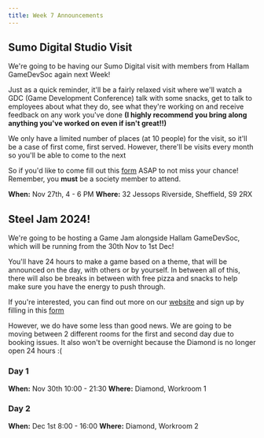```yaml
---
title: Week 7 Announcements 
---
```


## Sumo Digital Studio Visit
We're going to be having our Sumo Digital visit with members from Hallam GameDevSoc again next Week!

Just as a quick reminder, it'll be a fairly relaxed visit where we'll watch a GDC (Game Development Conference) talk with some snacks, get to talk to employees about what they do, see what they're working on and receive feedback on any work you've done **(I highly recommend you bring along anything you've worked on even if isn't great!!)**

We only have a limited number of places (at 10 people) for the visit, so it'll be a case of first come, first served. However, there'll be visits every month so you'll be able to come to the next

So if you'd like to come fill out this [form](https://forms.gle/4WTJ8majBNPabFJJ7) ASAP to not miss your chance! Remember, you **must** be a society member to attend.

**When:** Nov 27th,  4 - 6 PM
**Where:** 32 Jessops Riverside, Sheffield, S9 2RX

## Steel Jam 2024!
We're going to be hosting a Game Jam alongside Hallam GameDevSoc, which will be running from the 30th Nov to 1st Dec!

You'll have 24 hours to make a game based on a theme, that will be announced on the day, with others or by yourself. In between all of this, there will also be breaks in between with free pizza and snacks to help make sure you have the energy to push through.

If you're interested, you can find out more on our [website](https://bit.ly/SteelJam2024) and sign up by filling in this [form](https://forms.gle/RGVLEnAHnYxaf77s9)

However, we do have some less than good news. We are going to be moving between 2 different rooms for the first and second day due to booking issues. It also won't be overnight because the Diamond is no longer open 24 hours :(

### Day 1
**When:**  Nov 30th 10:00 - 21:30
**Where:** Diamond, Workroom 1
### Day 2
**When:**  Dec 1st 8:00 - 16:00
**Where:** Diamond, Workroom 2